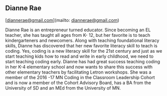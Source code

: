 ## Dianne Rae

[diannerae@gmail.com](mailto: diannerae@gmail.com)

Dianne Rae is an entrepreneur turned educator. Since becoming an EL teacher, she has taught all ages from K- 12, but her favorite is to teach kindergarteners and newcomers. Along with teaching foundational literacy skills, Dianne has discovered that her new favorite literacy skill to teach is coding. Yes, coding is a new literacy skill for the 21st century and just as we start teaching kids how to read and write in early childhood, we need to start teaching coding early. Dianne has had great success teaching coding in her K-4 elementary school and now wants to share this success with other elementary teachers by facilitating Letron workshops. She was a member of the 2016 -17 MN Coding in the Classroom Leadership Cohort and is now a member of the Cohort Advisory Board, has a BA from the University of SD and an MEd from the University of MN.